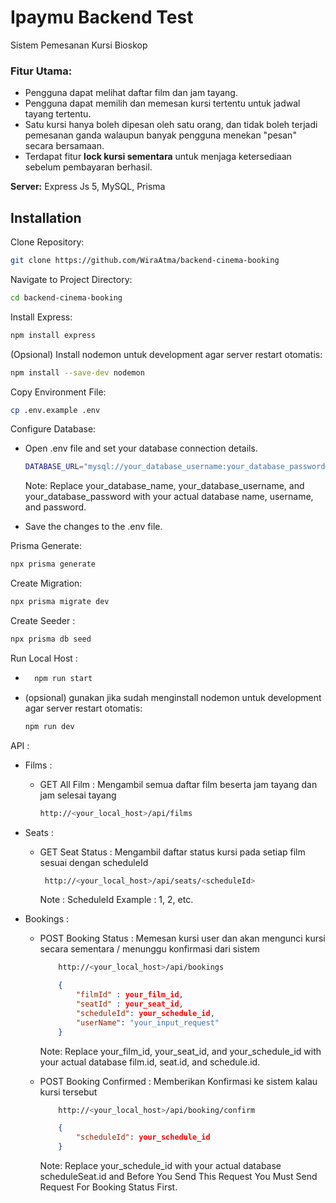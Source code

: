 # Ipaymu Backend Test

Sistem Pemesanan Kursi Bioskop

### Fitur Utama:
- Pengguna dapat melihat daftar film dan jam tayang.
- Pengguna dapat memilih dan memesan kursi tertentu untuk jadwal tayang tertentu.
- Satu kursi hanya boleh dipesan oleh satu orang, dan tidak boleh terjadi pemesanan ganda walaupun banyak pengguna menekan "pesan" secara bersamaan.
- Terdapat fitur **lock kursi sementara** untuk menjaga ketersediaan sebelum pembayaran berhasil.

**Server:** Express Js 5, MySQL, Prisma

## Installation

Clone Repository:

```bash
git clone https://github.com/WiraAtma/backend-cinema-booking
```

Navigate to Project Directory:

```bash
cd backend-cinema-booking
```

Install Express:

```bash
npm install express
```

(Opsional) Install nodemon untuk development agar server restart otomatis:
```bash
npm install --save-dev nodemon
```

Copy Environment File:

```bash
cp .env.example .env
```

Configure Database:

-   Open .env file and set your database connection details.

    ```bash
    DATABASE_URL="mysql://your_database_username:your_database_password@localhost:5432/your_database_name?schema=public"
    ```

    Note: Replace your_database_name, your_database_username, and your_database_password with your actual database name, username, and password.

-   Save the changes to the .env file.

Prisma Generate:

```bash
npx prisma generate
```

Create Migration:

```bash
npx prisma migrate dev
```

Create Seeder :
```bash
npx prisma db seed
```

Run Local Host :
- ```bash
    npm run start
    ```
- (opsional) gunakan jika sudah menginstall nodemon untuk development agar server restart otomatis:
    ```bash
    npm run dev
    ```

API :
- Films :
    - GET All Film :
        Mengambil semua daftar film beserta jam tayang dan jam selesai tayang
        ```bash
        http://<your_local_host>/api/films
        ```

- Seats :
    - GET Seat Status :
        Mengambil daftar status kursi pada setiap film sesuai dengan scheduleId
       ```bash
        http://<your_local_host>/api/seats/<scheduleId>
        ``` 
        Note : ScheduleId Example : 1, 2, etc.
        
- Bookings :
    - POST Booking Status :
        Memesan kursi user dan akan mengunci kursi secara sementara / menunggu konfirmasi dari sistem

        ```bash
            http://<your_local_host>/api/bookings
        ``` 
        ```json
            {
                "filmId" : your_film_id,
                "seatId" : your_seat_id,
                "scheduleId": your_schedule_id,
                "userName": "your_input_request"
            }
        ```
        Note: Replace your_film_id, your_seat_id, and your_schedule_id with your actual database film.id, seat.id, and schedule.id.

    - POST Booking Confirmed :
        Memberikan Konfirmasi ke sistem kalau kursi tersebut
        
        ```bash
            http://<your_local_host>/api/booking/confirm
        ```
        ```json
            {
                "scheduleId": your_schedule_id
            }
        ```
        Note: Replace your_schedule_id with your actual database scheduleSeat.id and Before You Send This Request You Must Send Request For Booking Status First.


    